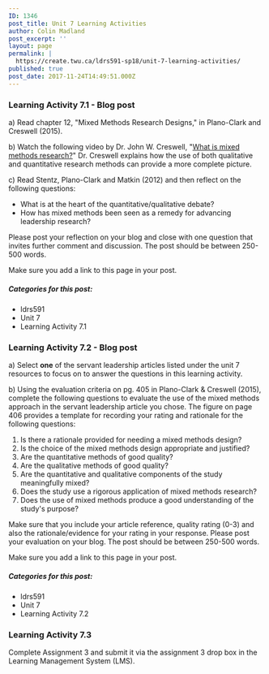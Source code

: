 ```yaml
---
ID: 1346
post_title: Unit 7 Learning Activities
author: Colin Madland
post_excerpt: ''
layout: page
permalink: |
  https://create.twu.ca/ldrs591-sp18/unit-7-learning-activities/
published: true
post_date: 2017-11-24T14:49:51.000Z
---
```


### Learning Activity 7.1 - Blog post

a\) Read chapter 12, "Mixed Methods Research Designs," in Plano-Clark and Creswell \(2015\).

b\) Watch the following video by Dr. John W. Creswell, "[What is mixed methods research?](http://johnwcreswell.com/videos/)"  Dr. Creswell explains how the use of both qualitative and quantitative research methods can provide a more complete picture.

c\) Read Stentz, Plano-Clark and Matkin \(2012\) and then reflect on the following questions:

* What is at the heart of the quantitative/qualitative debate?
* How has mixed methods been seen as a remedy for advancing leadership research?

Please post your reflection on your blog and close with one question that invites further comment and discussion. The post should be between 250-500 words.

Make sure you add a link to this page in your post.

##### Categories for this post:

* ldrs591
* Unit 7
* Learning Activity 7.1

### Learning Activity 7.2 - Blog post

a\) Select **one** of the servant leadership articles listed under the unit 7 resources to focus on to answer the questions in this learning activity.

b\) Using the evaluation criteria on pg. 405 in Plano-Clark & Creswell \(2015\), complete the following questions to evaluate the use of the mixed methods approach in the servant leadership article you chose. The figure on page 406 provides a template for recording your rating and rationale for the following questions:

1. Is there a rationale provided for needing a mixed methods design?
2. Is the choice of the mixed methods design appropriate and justified?
3. Are the quantitative methods of good quality?
4. Are the qualitative methods of good quality?
5. Are the quantitative and qualitative components of the study meaningfully mixed?
6. Does the study use a rigorous application of mixed methods research?
7. Does the use of mixed methods produce a good understanding of the study's purpose?

Make sure that you include your article reference, quality rating \(0-3\) and also the rationale/evidence for your rating in your response.  Please post your evaluation on your blog. The post should be between 250-500 words.

Make sure you add a link to this page in your post.

##### Categories for this post:

* ldrs591
* Unit 7
* Learning Activity 7.2

### Learning Activity 7.3

Complete Assignment 3 and submit it via the assignment 3 drop box in the Learning Management System \(LMS\).

